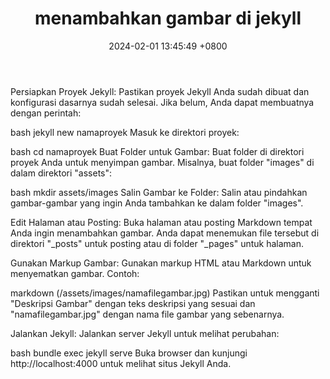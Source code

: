 ﻿---
layout: post
title: "menambahkan gambar di jekyll"
date: 2024-02-01 13:45:49 +0800
categories: github
---



Persiapkan Proyek Jekyll:
Pastikan proyek Jekyll Anda sudah dibuat dan konfigurasi dasarnya sudah selesai. Jika belum, Anda dapat membuatnya dengan perintah:

bash
jekyll new namaproyek
Masuk ke direktori proyek:

bash
cd namaproyek
Buat Folder untuk Gambar:
Buat folder di direktori proyek Anda untuk menyimpan gambar. Misalnya, buat folder "images" di dalam direktori "assets":

bash
mkdir assets/images
Salin Gambar ke Folder:
Salin atau pindahkan gambar-gambar yang ingin Anda tambahkan ke dalam folder "images".

Edit Halaman atau Posting:
Buka halaman atau posting Markdown tempat Anda ingin menambahkan gambar. Anda dapat menemukan file tersebut di direktori "_posts" untuk posting atau di folder "_pages" untuk halaman.

Gunakan Markup Gambar:
Gunakan markup HTML atau Markdown untuk menyematkan gambar. Contoh:

markdown
(/assets/images/namafilegambar.jpg)
Pastikan untuk mengganti "Deskripsi Gambar" dengan teks deskripsi yang sesuai dan "namafilegambar.jpg" dengan nama file gambar yang sebenarnya.

Jalankan Jekyll:
Jalankan server Jekyll untuk melihat perubahan:

bash
bundle exec jekyll serve
Buka browser dan kunjungi http://localhost:4000 untuk melihat situs Jekyll Anda.
